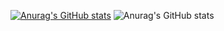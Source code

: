 [![Anurag's GitHub stats](https://github-readme-stats.vercel.app/api?username=KeitaShimura)](https://github.com/anuraghazra/github-readme-stats)
![Anurag's GitHub stats](https://github-readme-stats.vercel.app/api?username=KeitaShimura&count_private=true)


